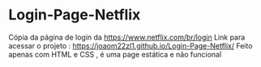 # Login-Page-Netflix
Cópia da página de login da https://www.netflix.com/br/login
Link para acessar o projeto : https://joaom22zl1.github.io/Login-Page-Netflix/ 
Feito apenas com HTML e CSS , é uma page estática e não funcional
